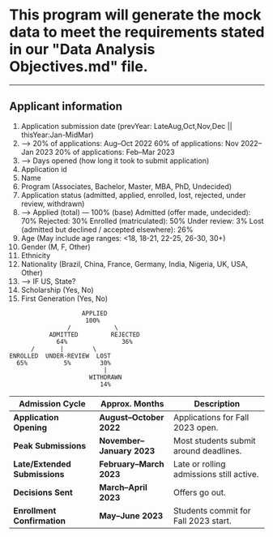 # This program will generate the mock data to meet the requirements stated in our "Data Analysis Objectives.md" file.

---

## Applicant information
1. Application submission date (prevYear: LateAug,Oct,Nov,Dec || thisYear:Jan-MidMar)
2. --> 20% of applications: Aug–Oct 2022
       60% of applications: Nov 2022–Jan 2023
       20% of applications: Feb–Mar 2023
3. --> Days opened (how long it took to submit application)
4. Application id
5. Name
6. Program (Associates, Bachelor, Master, MBA, PhD, Undecided)
7. Application status (admitted, applied, enrolled, lost, rejected, under review, withdrawn)
8. --> Applied (total) — 100% (base)
       Admitted (offer made, undecided): 70%
       Rejected: 30%
       Enrolled (matriculated): 50%
       Under review: 3%
       Lost (admitted but declined / accepted elsewhere): 26%
9. Age (May include age ranges: <18, 18-21, 22-25, 26-30, 30+)
10. Gender (M, F, Other)
11. Ethnicity
12. Nationality (Brazil, China, France, Germany, India, Nigeria, UK, USA, Other)
13. --> IF US, State?
14. Scholarship (Yes, No)
15. First Generation (Yes, No)

```
                    APPLIED
                     100%
                /            \
           ADMITTED         REJECTED
             64%               36%
      /       |        \
ENROLLED  UNDER-REVIEW  LOST
  65%          5%        30%
                          |
                      WITHDRAWN
                         14%

```

| Admission Cycle               | Approx. Months            | Description                              |
|-------------------------------|---------------------------|------------------------------------------|
| **Application Opening**       | **August–October 2022**   | Applications for Fall 2023 open.         |
| **Peak Submissions**          | **November–January 2023** | Most students submit around deadlines.   |
| **Late/Extended Submissions** | **February–March 2023**   | Late or rolling admissions still active. |
| **Decisions Sent**            | **March–April 2023**      | Offers go out.                           |
| **Enrollment Confirmation**   | **May–June 2023**         | Students commit for Fall 2023 start.     |

